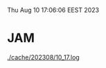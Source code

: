 Thu Aug 10 17:06:06 EEST 2023
# JAM
<a href='./cache/202308/10_17.log'>./cache/202308/10_17.log</a>
